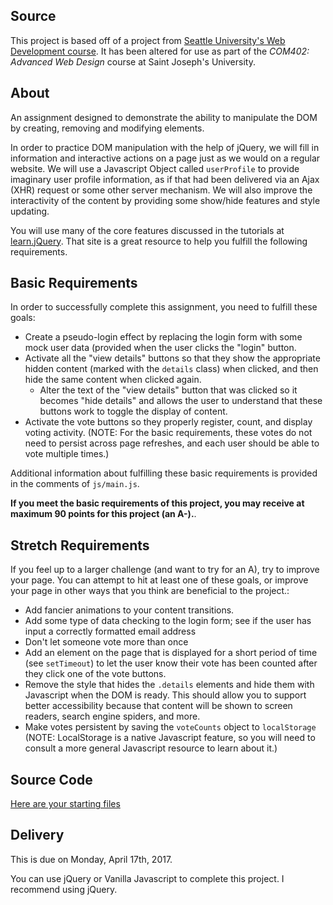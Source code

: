 Source
------------

This project is based off of a project from [Seattle University's Web Development course](http://webdev.seattleu.edu/). It has been altered for use as part of the _COM402: Advanced Web Design_ course at Saint Joseph's University.


About
------------

An assignment designed to demonstrate the ability to manipulate the DOM by creating, removing and modifying elements.

In order to practice DOM manipulation with the help of jQuery, we will fill in information and interactive actions on a page just as we would on a regular website. We will use a Javascript Object called `userProfile` to provide imaginary user profile information, as if that had been delivered via an Ajax (XHR) request or some other server mechanism. We will also improve the interactivity of the content by providing some show/hide features and style updating.

You will use many of the core features discussed in the tutorials at [learn.jQuery](http://learn.jquery.com). That site is a great resource to help you fulfill the following requirements.

## Basic Requirements
In order to successfully complete this assignment, you need to fulfill these goals:

* Create a pseudo-login effect by replacing the login form with some mock user data (provided  when the user clicks the "login" button.
* Activate all the "view details" buttons so that they show the appropriate hidden content (marked with the `details` class) when clicked, and then hide the same content when clicked again.
  * Alter the text of the "view details" button that was clicked so it becomes "hide details" and allows the user to understand that these buttons work to toggle the display of content.
* Activate the vote buttons so they properly register, count, and display voting activity. (NOTE: For the basic requirements, these votes do not need to persist across page refreshes, and each user should be able to vote multiple times.)

Additional information about fulfilling these basic requirements is provided in the comments of `js/main.js`.

**If you meet the basic requirements of this project, you may receive at maximum 90 points for this project (an A-).**.

## Stretch Requirements
If you feel up to a larger challenge (and want to try for an A), try to improve your page.  You can attempt to hit at least one of these goals, or improve your page in other ways that you think are beneficial to the project.:

* Add fancier animations to your content transitions.
* Add some type of data checking to the login form; see if the user has input a correctly formatted email address 
* Don't let someone vote more than once
* Add an element on the page that is displayed for a short period of time (see `setTimeout`) to let the user know their vote has been counted after they click one of the vote buttons. 
* Remove the style that hides the `.details` elements and hide them with Javascript when the DOM is ready. This should allow you to support better accessibility because that content will be shown to screen readers, search engine spiders, and more.
* Make votes persistent by saving the `voteCounts` object to `localStorage` (NOTE: LocalStorage is a native Javascript feature, so you will need to consult a more general Javascript resource to learn about it.)


Source Code
------------

[Here are your starting files](/project3.zip)


Delivery
------------

This is due on Monday, April 17th, 2017.

You can use jQuery or Vanilla Javascript to complete this project.  I recommend using jQuery.